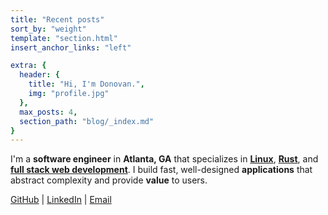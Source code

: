 ```yaml
---
title: "Recent posts"
sort_by: "weight"
template: "section.html"
insert_anchor_links: "left"

extra: {
  header: {
    title: "Hi, I'm Donovan.",
    img: "profile.jpg"
  },
  max_posts: 4,
  section_path: "blog/_index.md"
}
---
```


I'm a **software engineer** in **Atlanta, GA** that specializes in [**Linux**](/linux/), [**Rust**](/rust/), and [**full stack web development**](/web/). I build fast, well-designed **applications** that abstract complexity and provide **value** to users.

[GitHub](https://github.com/donovanglover) | [LinkedIn](https://linkedin.com/in/donovanglover) | <a href="#" data-encoded-email="aGlAZG9ub3Zhbi5pcz9zdWJqZWN0PUhlbGxvISZib2R5PUhpIERvbm92YW4hIFNvIEkgd2FzIGNoZWNraW5nIG91dCB5b3VyIGJsb2cgYW5kLi4u">Email</a>

